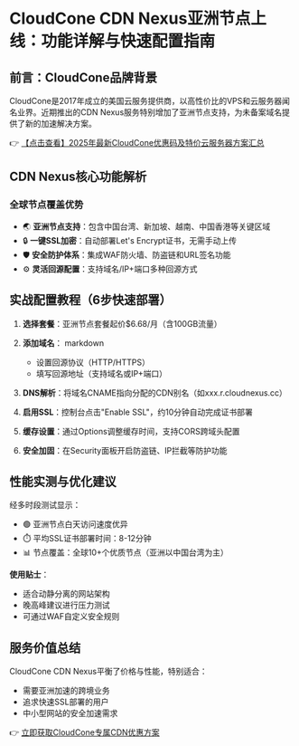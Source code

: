 # CloudCone CDN Nexus亚洲节点上线：功能详解与快速配置指南

## 前言：CloudCone品牌背景
CloudCone是2017年成立的美国云服务提供商，以高性价比的VPS和云服务器闻名业界。近期推出的CDN Nexus服务特别增加了亚洲节点支持，为未备案域名提供了新的加速解决方案。

👉 [【点击查看】2025年最新CloudCone优惠码及特价云服务器方案汇总](https://bit.ly/Cloudcone)

## CDN Nexus核心功能解析
### 全球节点覆盖优势
- 🌏 **亚洲节点支持**：包含中国台湾、新加坡、越南、中国香港等关键区域
- 🔒 **一键SSL加密**：自动部署Let's Encrypt证书，无需手动上传
- 🛡️ **安全防护体系**：集成WAF防火墙、防盗链和URL签名功能
- ⚙️ **灵活回源配置**：支持域名/IP+端口多种回源方式

## 实战配置教程（6步快速部署）
1. **选择套餐**：亚洲节点套餐起价$6.68/月（含100GB流量）
2. **添加域名**：
   markdown
   - 设置回源协议（HTTP/HTTPS）
   - 填写回源地址（支持域名或IP+端口）
   
3. **DNS解析**：将域名CNAME指向分配的CDN别名（如xxx.r.cloudnexus.cc）
4. **启用SSL**：控制台点击"Enable SSL"，约10分钟自动完成证书部署
5. **缓存设置**：通过Options调整缓存时间，支持CORS跨域头配置
6. **安全加固**：在Security面板开启防盗链、IP拦截等防护功能

## 性能实测与优化建议
经多时段测试显示：
- 🟢 亚洲节点白天访问速度优异
- ⏱️ 平均SSL证书部署时间：8-12分钟
- 📊 节点覆盖：全球10+个优质节点（亚洲以中国台湾为主）

**使用贴士**：
- 适合动静分离的网站架构
- 晚高峰建议进行压力测试
- 可通过WAF自定义安全规则

## 服务价值总结
CloudCone CDN Nexus平衡了价格与性能，特别适合：
- 需要亚洲加速的跨境业务
- 追求快速SSL部署的用户
- 中小型网站的安全加速需求

👉 [立即获取CloudCone专属CDN优惠方案](https://bit.ly/Cloudcone)